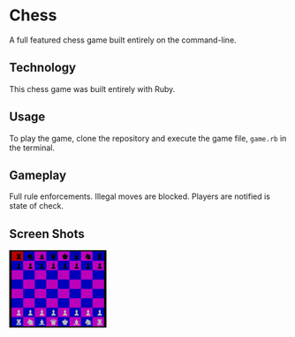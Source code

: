 # Chess

A full featured chess game built entirely on the command-line.

## Technology

This chess game was built entirely with Ruby.

## Usage

To play the game, clone the repository and execute the game file, `game.rb` in the terminal.

## Gameplay

Full rule enforcements. Illegal moves are blocked. Players are notified is state of check.

## Screen Shots

![alt tag](./screenshot/Snip20160315_2.png)
